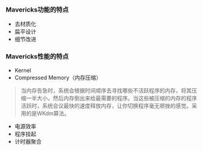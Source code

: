### Mavericks功能的特点
*  去材质化
*  扁平设计
*  细节改进
###  Mavericks性能的特点
*  Kernel
*  Compressed Memory（内存压缩）

  >当内存告急时，系统会根据时间顺序去寻找哪些不活跃程序的内存，将其压缩一半大小，然后内存倒出来给最需要的程序。当这些被压缩的内存的程序活跃时，系统会议最快的速度释放内存，让你切换程序毫无顿挫的感觉。采用的是WKdm算法。  
*  电源效率
*  程序挂起
*  计时器聚合

